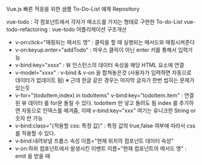 Vue.js 빠른 적응을 위한 샘플 To-Do-List 예제 Repository

vue-todo : 각 컴포넌트에서 각자가 메소드를 가지는 형태로 구현한 To-do-List
vue-todo-refactoring : vue-todo 어플리케이션 구조개선 

- v-on:click="매핑되는 메서드 명" : 클릭을 할 때 실행되는 메서드와 매핑시켜준다
- v-on:keyup.enter="addTodo" : 마우스 클릭이 아닌 enter 키를 통해서 입력가능
- v-bind:key="xxxx" : 뷰 인스턴스의 데이터 속성을 해당 HTML 요소에 연결
- v-model="xxxx" : v-bind & v-on 을 합쳐놓은것 (사용자가 입력하면 자동으로 데이터가 없데이트 됨) ※ 근데 한글 같은 경우는 마지막 글자가 한번 씹히는 문제가 있는듯
- v-for="(todoItem,index) in todoItems" v-bind:key="todoItem.item" : 연결된 뷰 데이터 를 for문 돌릴 수 있다. todoItem 만 넣고 돌려도 됨 index 를 추가하면 자동으로 인덱스를 매겨줌, 이때 v-bind:key="xxx" 여기는 유니크한 String or 숫자 만 가능
- v-bind:class="{적용할 css: 특정 값}" : 특정 값의 true,false 여부에 따라서 css를 적용할 수 있다.
- v-bind:내려보낼 프롭스 속성 이름="현재 위치의 컴포넌트 데이터 속성"
- v-on:하위 컴포넌트에서 발생시킨 이벤트 이름="현재 컴포넌트의 메서드 명" : emit 을 받을 때